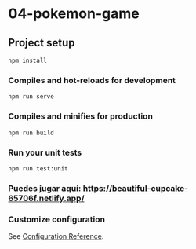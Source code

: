 # 04-pokemon-game

## Project setup
```
npm install
```

### Compiles and hot-reloads for development
```
npm run serve
```

### Compiles and minifies for production
```
npm run build
```

### Run your unit tests
```
npm run test:unit
```

### Puedes jugar aquí: https://beautiful-cupcake-65706f.netlify.app/

### Customize configuration
See [Configuration Reference](https://cli.vuejs.org/config/).
